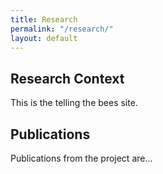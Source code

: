 ```yaml
---
title: Research
permalink: "/research/"
layout: default
---
```


## Research Context
This is the telling the bees site.

## Publications
Publications from the project are...
